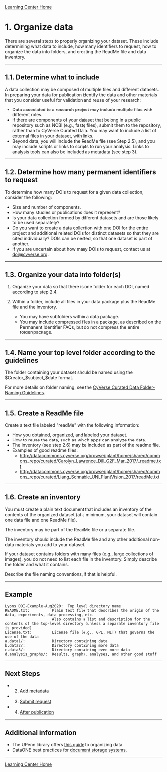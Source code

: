 [Learning Center Home](http://learning.cyverse.org/)

# 1. Organize data

There are several steps to properly organizing your dataset. These
include determining what data to include, how many identifiers to
request, how to organize the data into folders, and creating the ReadMe
file and data inventory.

------------------------------------------------------------------------

## 1.1. Determine what to include

A data collection may be composed of multiple files and different
datasets. In preparing your data for publication identify the data and
other materials that you consider useful for validation and reuse of
your research:

-   Data associated to a research project may include multiple files
    with different roles.
-   If there are components of your dataset that belong in a public
    repository such as NCBI (e.g., fastq files), submit them to the
    repository, rather than to CyVerse Curated Data. You may want to
    include a list of external files in your dataset, with links.
-   Beyond data, you will include the ReadMe file (see Step 2.5), and
    you may include scripts or links to scripts to run your analysis.
    Links to analysis tools can also be included as metadata (see step
    3).

------------------------------------------------------------------------

## 1.2. Determine how many permanent identifiers to request

To determine how many DOIs to request for a given data collection,
consider the following:

-   Size and number of components.
-   How many studies or publications does it represent?
-   Is your data collection formed by different datasets and are those
    likely to be used separately?
-   Do you want to create a data collection with one DOI for the entire
    project and additional related DOIs for distinct datasets so that
    they are cited individually? DOIs can be nested, so that one dataset
    is part of another.
-   If you are uncertain about how many DOIs to request, contact us at
    <doi@cyverse.org>.

------------------------------------------------------------------------

## 1.3. Organize your data into folder(s)

1.  Organize your data so that there is one folder for each DOI, named
    according to step 2.4.

2.  Within a folder, include all files in your data package plus the ReadMe file and the inventory.

    -   You may have subfolders within a data package.
    -   You may include compressed files in a package, as described
            on the Permanent Identifier FAQs, but do not compress the
            entire folder/package.

------------------------------------------------------------------------

## 1.4. Name your top level folder according to the guidelines

The folder containing your dataset should be named using the \$Creator_\$subject_\$date format.

For more details on folder naming, see the [CyVerse Curated Data Folder-Naming Guidelines](https://cyverse-learning-materials.github.io/DOI_request_quickstart/naming).

------------------------------------------------------------------------

## 1.5. Create a ReadMe file

Create a text file labeled "readMe" with the following information:

-   How you obtained, organized, and labeled your dataset.
-   How to reuse the data, such as which apps can analyze the data.
-   The inventory (see step 2.6) may be included as part of the readme
    file.
-   Examples of good readme files:
    -   <http://datacommons.cyverse.org/browse/iplant/home/shared/commons_repo/curated/Carolyn_Lawrence_Dill_G2F_Mar_2017/_readme.txt>
    -   <http://datacommons.cyverse.org/browse/iplant/home/shared/commons_repo/curated/Liang_Schnable_UNLPlantVision_2017/readMe.txt>

------------------------------------------------------------------------

## 1.6. Create an inventory

You must create a plain text document that includes an inventory of the
contents of the organized dataset (at a minimum, your dataset will
contain one data file and one ReadMe file).

The inventory may be part of the ReadMe file or a separate file.

The inventory should include the ReadMe file and any other additional
non-data materials you add to your dataset.

If your dataset contains folders with many files (e.g., large
collections of images), you do not need to list each file in the
inventory. Simply describe the folder and what it contains.

Describe the file naming conventions, if that is helpful.

------------------------------------------------------------------------

## Example

    Lyons_DOI-Example-Aug2020:  Top level directory name
    README.txt:          Plain text file that describes the origin of the data, experiments, data processing, etc.
                         Also contains a list and description for the contents of the top-level directory (unless a separate inventory file is provided)
    License.txt:         License file (e.g., GPL, MIT) that governs the use of the data
    a.data1/:            Directory containing data
    b.data2/:            Directory containing more data
    c.data3/:            Directory containing even more data
    d.analysis_graphs/:  Results, graphs, analyses, and other good stuff

------------------------------------------------------------------------

## Next Steps

- 2) [Add metadata](https://cyverse-learning-materials.github.io/DOI_request_quickstart/metadata)
- 3) [Submit request](https://cyverse-learning-materials.github.io/DOI_request_quickstart/submit)
- 4) [After publication](https://cyverse-learning-materials.github.io/DOI_request_quickstart/after)

------------------------------------------------------------------------

## Additional information

- The UPenn library offers [this guide](https://guides.library.upenn.edu/datamgmt/fileorg) to organizing data.
- DataONE best practices for [document storage systems](https://old.dataone.org/best-practices/create-manage-and-document-your-data-storage-system).

------------------------------------------------------------------------

[Learning Center Home](http://learning.cyverse.org/)
